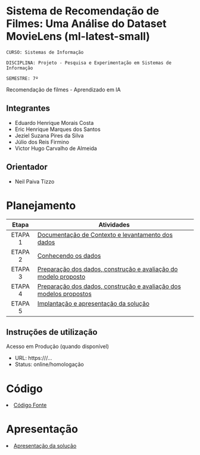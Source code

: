 # Sistema de Recomendação de Filmes: Uma Análise do Dataset MovieLens (ml-latest-small)

`CURSO: Sistemas de Informação`

`DISCIPLINA: Projeto - Pesquisa e Experimentação em Sistemas de Informação`

`SEMESTRE: 7º`

Recomendação de filmes - Aprendizado em IA

## Integrantes

* Eduardo Henrique Morais Costa
* Eric Henrique Marques dos Santos
* Jeziel Suzana Pires da Silva
* Júlio dos Reis Firmino
* Victor Hugo Carvalho de Almeida

## Orientador

* Neil Paiva Tizzo

# Planejamento

| Etapa         | Atividades |
|  :----:   | ----------- |
| ETAPA 1         |[Documentação de Contexto e levantamento dos dados](docs/contexto.md) <br> |
| ETAPA 2         |[Conhecendo os dados](docs/conhecendo-dados.md) <br> |
| ETAPA 3         |[Preparação dos dados, construção e avaliação do modelo proposto](docs/construindo-modelo.md) <br> |
| ETAPA 4         |[Preparação dos dados, construção e avaliação dos modelos propostos](docs/construindo-modelos.md) <br> |
| ETAPA 5         |[Implantação e apresentação da solução](docs/implantação-apresentacao.md) <br>  |

## Instruções de utilização

Acesso em Produção (quando disponível)
* URL: https://<seu-dominio>/...
* Status: online/homologação

# Código

<li><a href="src/README.md"> Código Fonte</a></li>

# Apresentação

<li><a href="presentation/README.md"> Apresentação da solução</a></li>
